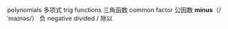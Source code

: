 polynomials 多项式
trig functions 三角函数
common factor  公因数
**minus**（/ˈmaɪnəs/） 负 negative
divided  / 除以
